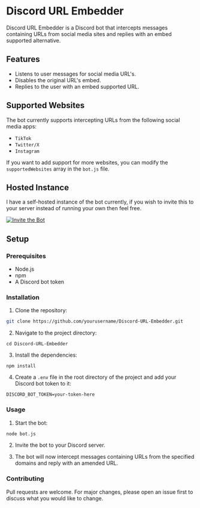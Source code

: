 # Discord URL Embedder

Discord URL Embedder is a Discord bot that intercepts messages containing URLs from social media sites and replies with an embed supported alternative.

## Features

- Listens to user messages for social media URL's.
- Disables the original URL's embed.
- Replies to the user with an embed supported URL.

## Supported Websites

The bot currently supports intercepting URLs from the following social media apps:

- `TikTok`
- `Twitter/X`
- `Instagram`

If you want to add support for more websites, you can modify the `supportedWebsites` array in the `bot.js` file.

## Hosted Instance

I have a self-hosted instance of the bot currently, if you wish to invite this to your server instead of running your own then feel free.

[![Invite the Bot](https://dcbadge.limes.pink/api/shield/654822309781176320?bot=true)](https://discord.com/oauth2/authorize?client_id=654822309781176320&permissions=92160&scope=bot)

## Setup

### Prerequisites

- Node.js
- npm
- A Discord bot token

### Installation

1. Clone the repository:

```bash
git clone https://github.com/yourusername/Discord-URL-Embedder.git
```

2. Navigate to the project directory:

```
cd Discord-URL-Embedder
```

3. Install the dependencies:

```
npm install
```

4. Create a `.env` file in the root directory of the project and add your Discord bot token to it:

```env
DISCORD_BOT_TOKEN=your-token-here
```

### Usage

1. Start the bot:

```bash
node bot.js
```

2. Invite the bot to your Discord server.

3. The bot will now intercept messages containing URLs from the specified domains and reply with an amended URL.

### Contributing
Pull requests are welcome. For major changes, please open an issue first to discuss what you would like to change.
